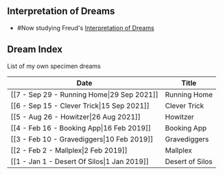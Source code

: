 ## Interpretation of Dreams

* #Now studying Freud's [Interpretation of Dreams](https://www.amazon.ca/Interpretation-Dreams-Complete-Definitive-Text/dp/0465019773/ref=pd_lpo_1?pd_rd_i=0465019773)


## Dream Index

List of my own specimen dreams

| Date                                        | Title           |
| ------------------------------------------- | --------------- |
| [[7 - Sep 29 - Running Home\|29 Sep 2021]]  | Running Home    |
| [[6 - Sep 15 - Clever Trick\|15 Sep 2021]]  | Clever Trick    |
| [[5 - Aug 26 - Howitzer\|26 Aug 2021]]      | Howitzer        |
| [[4 - Feb 16 - Booking App\|16 Feb 2019]]   | Booking App     |
| [[3 - Feb 10 - Gravediggers\|10 Feb 2019]]  | Gravediggers    |
| [[2 - Feb 2 - Mallplex\|2 Feb 2019]]        | Mallplex        |
| [[1 - Jan 1 - Desert Of Silos\|1 Jan 2019]] | Desert of Silos |                                            |                 |
